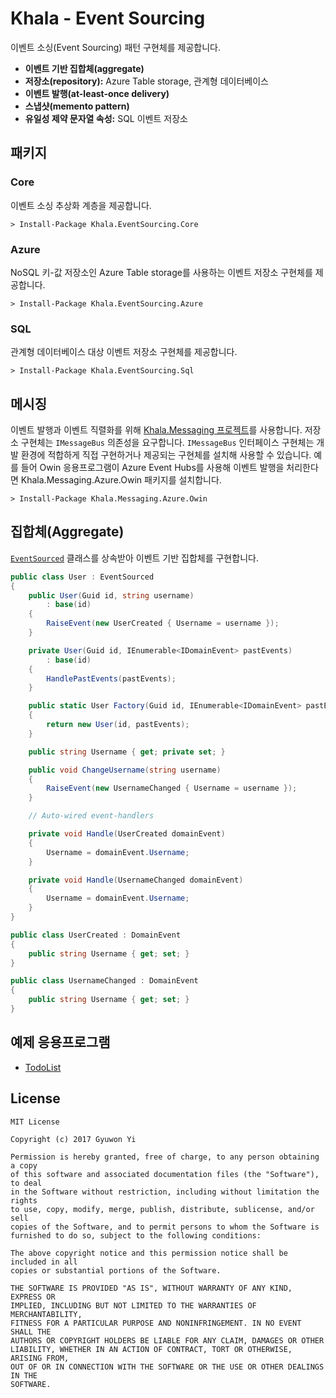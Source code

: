 # Khala - Event Sourcing

이벤트 소싱(Event Sourcing) 패턴 구현체를 제공합니다.

- **이벤트 기반 집합체(aggregate)**
- **저장소(repository):** Azure Table storage, 관계형 데이터베이스
- **이벤트 발행(at-least-once delivery)**
- **스냅샷(memento pattern)**
- **유일성 제약 문자열 속성:** SQL 이벤트 저장소

## 패키지

### Core

이벤트 소싱 추상화 계층을 제공합니다.

```
> Install-Package Khala.EventSourcing.Core
```

### Azure

NoSQL 키-값 저장소인 Azure Table storage를 사용하는 이벤트 저장소 구현체를 제공합니다.

```
> Install-Package Khala.EventSourcing.Azure
```

### SQL

관계형 데이터베이스 대상 이벤트 저장소 구현체를 제공합니다.


```
> Install-Package Khala.EventSourcing.Sql
```

## 메시징

이벤트 발행과 이벤트 직렬화를 위해 [Khala.Messaging 프로젝트](https://github.com/Reacture/Khala.Messaging)를 사용합니다. 저장소 구현체는 `IMessageBus` 의존성을 요구합니다. `IMessageBus` 인터페이스 구현체는 개발 환경에 적합하게 직접 구현하거나 제공되는 구현체를 설치해 사용할 수 있습니다. 예를 들어 Owin 응용프로그램이 Azure Event Hubs를 사용해 이벤트 발행을 처리한다면 Khala.Messaging.Azure.Owin 패키지를 설치합니다.

```
> Install-Package Khala.Messaging.Azure.Owin
```

## 집합체(Aggregate)

[`EventSourced`](source/Khala.EventSourcing/EventSourcing/EventSourced.cs) 클래스를 상속받아 이벤트 기반 집합체를 구현합니다.

```csharp
public class User : EventSourced
{
    public User(Guid id, string username)
        : base(id)
    {
        RaiseEvent(new UserCreated { Username = username });
    }

    private User(Guid id, IEnumerable<IDomainEvent> pastEvents)
        : base(id)
    {
        HandlePastEvents(pastEvents);
    }

    public static User Factory(Guid id, IEnumerable<IDomainEvent> pastEvents)
    {
        return new User(id, pastEvents);
    }

    public string Username { get; private set; }

    public void ChangeUsername(string username)
    {
        RaiseEvent(new UsernameChanged { Username = username });
    }

    // Auto-wired event-handlers

    private void Handle(UserCreated domainEvent)
    {
        Username = domainEvent.Username;
    }

    private void Handle(UsernameChanged domainEvent)
    {
        Username = domainEvent.Username;
    }
}

public class UserCreated : DomainEvent
{
    public string Username { get; set; }
}

public class UsernameChanged : DomainEvent
{
    public string Username { get; set; }
}
```

## 예제 응용프로그램

- [TodoList](examples/TodoList)

## License

```
MIT License

Copyright (c) 2017 Gyuwon Yi

Permission is hereby granted, free of charge, to any person obtaining a copy
of this software and associated documentation files (the "Software"), to deal
in the Software without restriction, including without limitation the rights
to use, copy, modify, merge, publish, distribute, sublicense, and/or sell
copies of the Software, and to permit persons to whom the Software is
furnished to do so, subject to the following conditions:

The above copyright notice and this permission notice shall be included in all
copies or substantial portions of the Software.

THE SOFTWARE IS PROVIDED "AS IS", WITHOUT WARRANTY OF ANY KIND, EXPRESS OR
IMPLIED, INCLUDING BUT NOT LIMITED TO THE WARRANTIES OF MERCHANTABILITY,
FITNESS FOR A PARTICULAR PURPOSE AND NONINFRINGEMENT. IN NO EVENT SHALL THE
AUTHORS OR COPYRIGHT HOLDERS BE LIABLE FOR ANY CLAIM, DAMAGES OR OTHER
LIABILITY, WHETHER IN AN ACTION OF CONTRACT, TORT OR OTHERWISE, ARISING FROM,
OUT OF OR IN CONNECTION WITH THE SOFTWARE OR THE USE OR OTHER DEALINGS IN THE
SOFTWARE.
```
